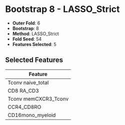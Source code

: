 # Bootstrap 8 - LASSO_Strict

- **Outer Fold**: 6
- **Bootstrap**: 8
- **Method**: LASSO_Strict
- **Fold Seed**: 54
- **Features Selected**: 5

## Selected Features

| Feature |
|---------|
| Tconv naive_total |
| CD8 RA_CD3 |
| Tconv memCXCR3_Tconv |
| CCR4_CD8RO |
| CD16mono_myeloid |
